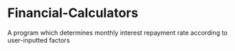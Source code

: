 # Financial-Calculators
A program which determines monthly interest repayment rate according to user-inputted factors
